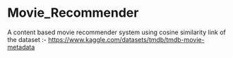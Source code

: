 # Movie_Recommender
A content based movie recommender system using cosine similarity
link of the dataset :- https://www.kaggle.com/datasets/tmdb/tmdb-movie-metadata
